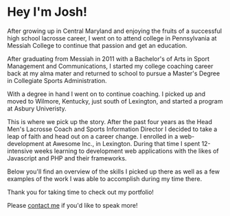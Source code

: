# Hey I'm Josh!


After growing up in Central Maryland and enjoying the fruits of a successful high school lacrosse career, I went on to attend college in Pennsylvania at Messiah College to continue that passion and get an education.


After graduating from Messiah in 2011 with a Bachelor's of Arts in Sport Management and Communications, I started my college coaching career back at my alma mater and returned to school to pursue a Master's Degree in Collegiate Sports Administration.


With a degree in hand I went on to continue coaching. I picked up and moved to Wilmore, Kentucky, just south of Lexington, and started a program at Asbury Univeristy.


This is where we pick up the story. After the past four years as the Head Men's Lacrosse Coach and Sports Information Director I decided to take a leap of faith and head out on a career change. I enrolled in a web-development at Awesome Inc., in Lexington. During that time I spent 12-intensive weeks learning to development web applications with the likes of Javascript and PHP and their frameworks.


Below you'll find an overview of the skills I picked up there as well as a few examples of the work I was able to accomplish during my time there.


Thank you for taking time to check out my portfolio!


Please [contact me](mailto:jmstewart00@gmail.com "email")</a> if you'd like to speak more!		